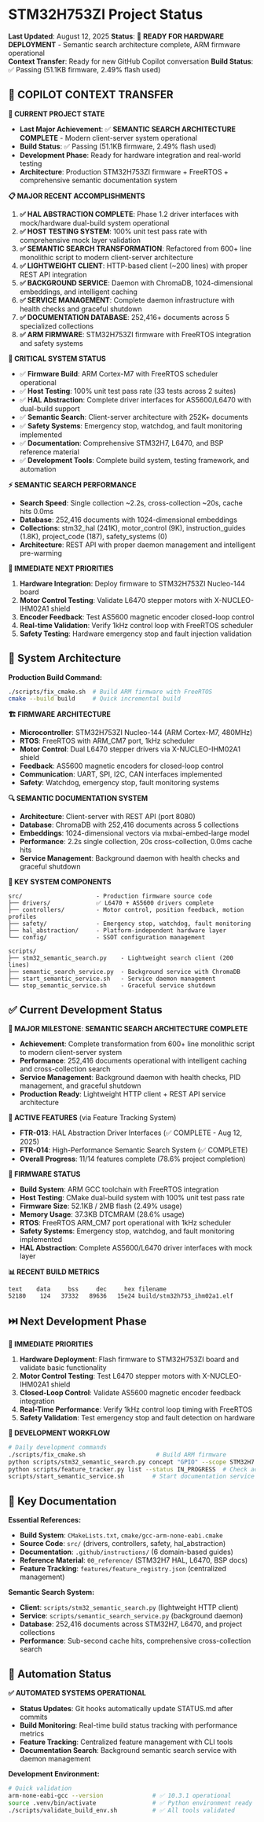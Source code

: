 # STM32H753ZI Project Status

**Last Updated**: August 12, 2025
**Status**: 🚀 **READY FOR HARDWARE DEPLOYMENT** - Semantic search architecture complete, ARM firmware operational  
**Context Transfer**: Ready for new GitHub Copilot conversation
**Build Status**: ✅ Passing (51.1KB firmware, 2.49% flash used)

## 🎯 COPILOT CONTEXT TRANSFER

**🔄 CURRENT PROJECT STATE**
- **Last Major Achievement**: ✅ **SEMANTIC SEARCH ARCHITECTURE COMPLETE** - Modern client-server system operational
- **Build Status**: ✅ Passing (51.1KB firmware, 2.49% flash used)
- **Development Phase**: Ready for hardware integration and real-world testing
- **Architecture**: Production STM32H753ZI firmware + FreeRTOS + comprehensive semantic documentation system

**📋 MAJOR RECENT ACCOMPLISHMENTS**
1. **✅ HAL ABSTRACTION COMPLETE**: Phase 1.2 driver interfaces with mock/hardware dual-build system operational
2. **✅ HOST TESTING SYSTEM**: 100% unit test pass rate with comprehensive mock layer validation
3. **✅ SEMANTIC SEARCH TRANSFORMATION**: Refactored from 600+ line monolithic script to modern client-server architecture
4. **✅ LIGHTWEIGHT CLIENT**: HTTP-based client (~200 lines) with proper REST API integration
5. **✅ BACKGROUND SERVICE**: Daemon with ChromaDB, 1024-dimensional embeddings, and intelligent caching
6. **✅ SERVICE MANAGEMENT**: Complete daemon infrastructure with health checks and graceful shutdown
7. **✅ DOCUMENTATION DATABASE**: 252,416+ documents across 5 specialized collections
8. **✅ ARM FIRMWARE**: STM32H753ZI firmware with FreeRTOS integration and safety systems

**🚨 CRITICAL SYSTEM STATUS**
- ✅ **Firmware Build**: ARM Cortex-M7 with FreeRTOS scheduler operational
- ✅ **Host Testing**: 100% unit test pass rate (33 tests across 2 suites)
- ✅ **HAL Abstraction**: Complete driver interfaces for AS5600/L6470 with dual-build support
- ✅ **Semantic Search**: Client-server architecture with 252K+ documents
- ✅ **Safety Systems**: Emergency stop, watchdog, and fault monitoring implemented
- ✅ **Documentation**: Comprehensive STM32H7, L6470, and BSP reference material
- ✅ **Development Tools**: Complete build system, testing framework, and automation

**⚡ SEMANTIC SEARCH PERFORMANCE**
- **Search Speed**: Single collection ~2.2s, cross-collection ~20s, cache hits 0.0ms
- **Database**: 252,416 documents with 1024-dimensional embeddings
- **Collections**: stm32_hal (241K), motor_control (9K), instruction_guides (1.8K), project_code (187), safety_systems (0)
- **Architecture**: REST API with proper daemon management and intelligent pre-warming

**🔧 IMMEDIATE NEXT PRIORITIES**
1. **Hardware Integration**: Deploy firmware to STM32H753ZI Nucleo-144 board
2. **Motor Control Testing**: Validate L6470 stepper motors with X-NUCLEO-IHM02A1 shield
3. **Encoder Feedback**: Test AS5600 magnetic encoder closed-loop control
4. **Real-time Validation**: Verify 1kHz control loop with FreeRTOS scheduler
5. **Safety Testing**: Hardware emergency stop and fault injection validation

## 🔧 System Architecture

**Production Build Command:**
```bash
./scripts/fix_cmake.sh  # Build ARM firmware with FreeRTOS
cmake --build build     # Quick incremental build
```

**🏗️ FIRMWARE ARCHITECTURE**
- **Microcontroller**: STM32H753ZI Nucleo-144 (ARM Cortex-M7, 480MHz)
- **RTOS**: FreeRTOS with ARM_CM7 port, 1kHz scheduler
- **Motor Control**: Dual L6470 stepper drivers via X-NUCLEO-IHM02A1 shield
- **Feedback**: AS5600 magnetic encoders for closed-loop control
- **Communication**: UART, SPI, I2C, CAN interfaces implemented
- **Safety**: Watchdog, emergency stop, fault monitoring systems

**🔍 SEMANTIC DOCUMENTATION SYSTEM**
- **Architecture**: Client-server with REST API (port 8080)
- **Database**: ChromaDB with 252,416 documents across 5 collections
- **Embeddings**: 1024-dimensional vectors via mxbai-embed-large model
- **Performance**: 2.2s single collection, 20s cross-collection, 0.0ms cache hits
- **Service Management**: Background daemon with health checks and graceful shutdown

**📁 KEY SYSTEM COMPONENTS**
```
src/                     - Production firmware source code
├── drivers/             ✅ L6470 + AS5600 drivers complete
├── controllers/         - Motor control, position feedback, motion profiles
├── safety/              - Emergency stop, watchdog, fault monitoring
├── hal_abstraction/     - Platform-independent hardware layer
└── config/              - SSOT configuration management

scripts/
├── stm32_semantic_search.py    - Lightweight search client (200 lines)
├── semantic_search_service.py  - Background service with ChromaDB
├── start_semantic_service.sh   - Service daemon management
└── stop_semantic_service.sh    - Graceful service shutdown
```

## ✅ Current Development Status

**🎯 MAJOR MILESTONE**: **SEMANTIC SEARCH ARCHITECTURE COMPLETE**
- **Achievement**: Complete transformation from 600+ line monolithic script to modern client-server system
- **Performance**: 252,416 documents operational with intelligent caching and cross-collection search
- **Service Management**: Background daemon with health checks, PID management, and graceful shutdown
- **Production Ready**: Lightweight HTTP client + REST API service architecture

**🔄 ACTIVE FEATURES** (via Feature Tracking System)
- **FTR-013**: HAL Abstraction Driver Interfaces (✅ COMPLETE - Aug 12, 2025)
- **FTR-014**: High-Performance Semantic Search System (✅ COMPLETE)
- **Overall Progress**: 11/14 features complete (78.6% project completion)

**🚀 FIRMWARE STATUS**
- **Build System**: ARM GCC toolchain with FreeRTOS integration
- **Host Testing**: CMake dual-build system with 100% unit test pass rate
- **Firmware Size**: 52.1KB / 2MB flash (2.49% usage)
- **Memory Usage**: 37.3KB DTCMRAM (28.6% usage)
- **RTOS**: FreeRTOS ARM_CM7 port operational with 1kHz scheduler
- **Safety Systems**: Emergency stop, watchdog, and fault monitoring implemented
- **HAL Abstraction**: Complete AS5600/L6470 driver interfaces with mock layer

**📊 RECENT BUILD METRICS**
```
text    data     bss     dec     hex filename
52180    124   37332   89636   15e24 build/stm32h753_ihm02a1.elf
```

## ⏭️ Next Development Phase

**🎯 IMMEDIATE PRIORITIES**
1. **Hardware Deployment**: Flash firmware to STM32H753ZI board and validate basic functionality
2. **Motor Control Testing**: Test L6470 stepper motors with X-NUCLEO-IHM02A1 shield
3. **Closed-Loop Control**: Validate AS5600 magnetic encoder feedback integration
4. **Real-Time Performance**: Verify 1kHz control loop timing with FreeRTOS
5. **Safety Validation**: Test emergency stop and fault detection on hardware

**🔧 DEVELOPMENT WORKFLOW**
```bash
# Daily development commands
./scripts/fix_cmake.sh                    # Build ARM firmware
python scripts/stm32_semantic_search.py concept "GPIO" --scope STM32H7  # Search docs
python scripts/feature_tracker.py list --status IN_PROGRESS  # Check active features
scripts/start_semantic_service.sh        # Start documentation service
```

## 🔗 Key Documentation

**Essential References:**
- **Build System**: `CMakeLists.txt`, `cmake/gcc-arm-none-eabi.cmake`
- **Source Code**: `src/` (drivers, controllers, safety, hal_abstraction)
- **Documentation**: `.github/instructions/` (6 domain-based guides)
- **Reference Material**: `00_reference/` (STM32H7 HAL, L6470, BSP docs)
- **Feature Tracking**: `features/feature_registry.json` (centralized management)

**Semantic Search System:**
- **Client**: `scripts/stm32_semantic_search.py` (lightweight HTTP client)
- **Service**: `scripts/semantic_search_service.py` (background daemon)
- **Database**: 252,416 documents across STM32H7, L6470, and project collections
- **Performance**: Sub-second cache hits, comprehensive cross-collection search

## 🤖 Automation Status

**✅ AUTOMATED SYSTEMS OPERATIONAL**
- **Status Updates**: Git hooks automatically update STATUS.md after commits
- **Build Monitoring**: Real-time build status tracking with performance metrics
- **Feature Tracking**: Centralized feature management with CLI tools
- **Documentation Search**: Background semantic search service with daemon management

**Development Environment:**
```bash
# Quick validation
arm-none-eabi-gcc --version              # ✅ 10.3.1 operational
source .venv/bin/activate                # ✅ Python environment ready
./scripts/validate_build_env.sh          # ✅ All tools validated
```
